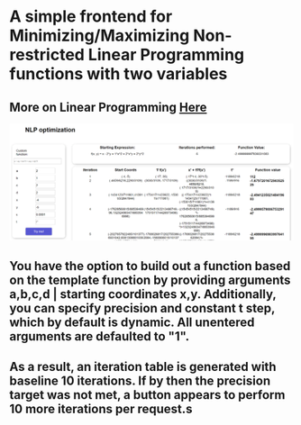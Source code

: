 # A simple frontend for Minimizing/Maximizing Non-restricted Linear Programming functions with two variables

## More on Linear Programming [Here](https://en.wikipedia.org/wiki/Linear_programming)

![Screenshot](pic.png)

## You have the option to build out a function based on the template function by providing arguments a,b,c,d | starting coordinates x,y. Additionally, you can specify precision and constant t step, which by default is dynamic. All unentered arguments are defaulted to "1".

## As a result, an iteration table is generated with baseline 10 iterations. If by then the precision target was not met, a button appears to perform 10 more iterations per request.s
